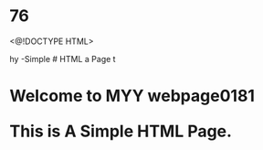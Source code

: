 # 76
<@!DOCTYPE HTML>
<html>hy
<head2
  <title>-Simple 
# HTML a
    Page</ Litle>
</head15.>
</body>t
  <h1>Welcome to MYY webpage</08.0518>0181
  <p>This is A Simple HTML Page.</p>
</body>
</html
